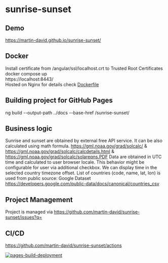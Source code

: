 # sunrise-sunset

## Demo

https://martin-david.github.io/sunrise-sunset/

## Docker

Install certificate from /angular/ssl/localhost.crt to Trusted Root Certificates<br/>
docker compose up<br/>
https://localhost:8443/<br/>
Hosted on Nginx for details check [Dockerfile](angular/Dockerfile)

## Building project for GitHub Pages

ng build --output-path ../docs --base-href /sunrise-sunset/

## Business logic

Sunrise and sunset are obtained by external free API service. It can be also calculated using math formula.
https://gml.noaa.gov/grad/solcalc/ & https://gml.noaa.gov/grad/solcalc/calcdetails.html & https://gml.noaa.gov/grad/solcalc/solareqns.PDF
Data are obtained in UTC time and calculated to user browser locale.
This behavior might be configurable for user via additional checkbox.
We can display time in the selected country timezone offset.
List of countries (code, name, lat, lon) is used from public source: Google Dataset https://developers.google.com/public-data/docs/canonical/countries_csv

## Project Management

Project is managed via https://github.com/martin-david/sunrise-sunset/issues?q=

## CI/CD

https://github.com/martin-david/sunrise-sunset/actions

[![pages-build-deployment](https://github.com/martin-david/sunrise-sunset/actions/workflows/pages/pages-build-deployment/badge.svg)](https://github.com/martin-david/sunrise-sunset/actions/workflows/pages/pages-build-deployment)
